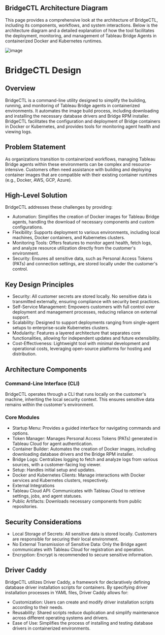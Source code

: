 ## BridgeCTL Architecture Diagram

This page provides a comprehensive look at the architecture of BridgeCTL, including its components, workflows, and system interactions. Below is the architecture diagram and a detailed explanation of how the tool facilitates the deployment, monitoring, and management of Tableau Bridge Agents in containerized Docker and Kubernetes runtimes.

![image](https://github.com/user-attachments/assets/c2fd656a-d0d4-40ae-92a3-5f61282f492c)


# BridgeCTL Design
## Overview
BridgeCTL is a command-line utility designed to simplify the building, running, and monitoring of Tableau Bridge agents in containerized environments. It automates the image build process, including downloading and installing the necessary database drivers and Bridge RPM installer. BridgeCTL facilitates the configuration and deployment of Bridge containers in Docker or Kubernetes, and provides tools for monitoring agent health and viewing logs.

## Problem Statement
As organizations transition to containerized workflows, managing Tableau Bridge agents within these environments can be complex and resource-intensive. Customers often need assistance with building and deploying container images that are compatible with their existing container runtimes (e.g., Docker, AWS, GCP, Azure).

## High-Level Solution
BridgeCTL addresses these challenges by providing:

- Automation: Simplifies the creation of Docker images for Tableau Bridge agents, handling the download of necessary components and custom configurations.
- Flexibility: Supports deployment to various environments, including local machines, Docker containers, and Kubernetes clusters.
- Monitoring Tools: Offers features to monitor agent health, fetch logs, and analyze resource utilization directly from the customer's environment.
- Security: Ensures all sensitive data, such as Personal Access Tokens (PATs) and connection settings, are stored locally under the customer's control.

## Key Design Principles
- Security: All customer secrets are stored locally. No sensitive data is transmitted externally, ensuring compliance with security best practices.
- Self-Service Management: Empowers customers with full control over deployment and management processes, reducing reliance on external support.
- Scalability: Designed to support deployments ranging from single-agent setups to enterprise-scale Kubernetes clusters.
- Modularity: Features a layered architecture that separates core functionalities, allowing for independent updates and future extensibility.
- Cost-Effectiveness: Lightweight tool with minimal development and operational costs, leveraging open-source platforms for hosting and distribution.

## Architecture Components
### Command-Line Interface (CLI)
BridgeCTL operates through a CLI that runs locally on the customer's machine, inheriting the local security context. This ensures sensitive data remains within the customer's environment.

### Core Modules
- Startup Menu: Provides a guided interface for navigating commands and options.
- Token Manager: Manages Personal Access Tokens (PATs) generated in Tableau Cloud for agent authentication.
- Container Builder: Automates the creation of Docker images, including downloading database drivers and the Bridge RPM installer.
- Bridge Logs: Centralizes logging to fetch and analyze logs from various sources, with a customer-facing log viewer.
- Setup: Handles initial setup and updates.
- Docker and Kubernetes Clients: Manage interactions with Docker services and Kubernetes clusters, respectively.
- External Integrations
- Tableau Cloud API: Communicates with Tableau Cloud to retrieve settings, jobs, and agent statuses.
- Public Artifacts: Downloads necessary components from public repositories.


## Security Considerations
- Local Storage of Secrets: All sensitive data is stored locally. Customers are responsible for securing their local environment.
- No External Transmission of Sensitive Data: Only the Bridge agent communicates with Tableau Cloud for registration and operation.
- Encryption: Encrypt is recommended to secure sensitive information.

## Driver Caddy
BridgeCTL utilizes Driver Caddy, a framework for declaratively defining database driver installation scripts for containers. By specifying driver installation processes in YAML files, Driver Caddy allows for:
- Customization: Users can create and modify driver installation scripts according to their needs.
- Reusability: Shared scripts reduce duplication and simplify maintenance across different operating systems and drivers.
- Ease of Use: Simplifies the process of installing and testing database drivers in containerized environments.
